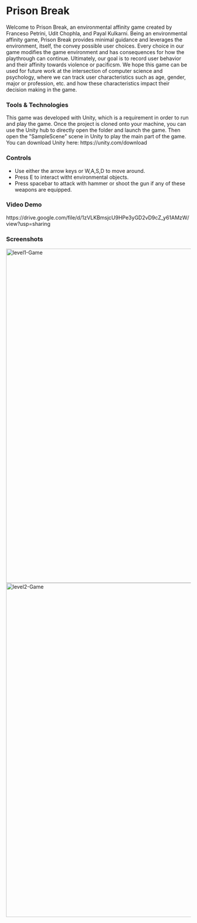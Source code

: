 # Prison Break

Welcome to Prison Break, an environmental affinity game created by Franceso Petrini, Udit Chophla, and Payal Kulkarni. Being an environmental affinity game, Prison Break provides minimal guidance and leverages the environment, itself, the convey possible user choices. Every choice in our game modifies the game environment and has consequences for how the playthrough can continue. Ultimately, our goal is to record user behavior and their affinity towards violence or pacificsm. We hope this game can be used for future work at the intersection of computer science and psychology, where we can track user characteristics such as age, gender, major or profession, etc. and how these characteristics impact their decision making in the game.

<h3>Tools & Technologies</h3>
This game was developed with Unity, which is a requirement in order to run and play the game. Once the project is cloned onto your machine, you can use the Unity hub to directly open the folder and launch the game. Then open the "SampleScene" scene in Unity to play the main part of the game. You can download Unity here: https://unity.com/download

<h3>Controls</h3>
<ul>
  <li>Use either the arrow keys or W,A,S,D to move around.</li> 
  <li>Press E to interact witht environmental objects.</li>
  <li>Press spacebar to attack with hammer or shoot the gun if any of these weapons are equipped.</li>
</ul>

<h3>Video Demo</h3>
https://drive.google.com/file/d/1zVLKBmsjcU9HPe3yGD2vD9cZ_y61AMzW/view?usp=sharing

<h3>Screenshots</h3>
<img width="909" alt="level1-Game" src="https://user-images.githubusercontent.com/65323408/226214713-cb94eb0d-82b9-4b93-9e45-84d16e0f3d41.png">
<img width="909" alt="level2-Game" src="https://user-images.githubusercontent.com/65323408/226214715-ef605221-4b2b-4200-8eac-2b6c15b5be6a.png"
<img width="909" alt="level3-Game" src="https://user-images.githubusercontent.com/65323408/226214716-5c3cee65-645f-48a6-bda2-44ccbb162916.png">



